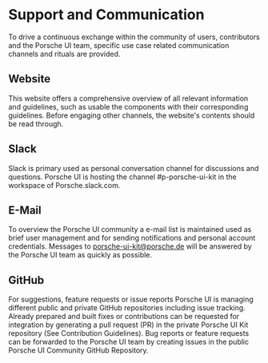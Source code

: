 # Support and Communication
To drive a continuous exchange within the community of users, contributors and the Porsche UI team, specific use case related communication channels and rituals are provided.

## Website
This website offers a comprehensive overview of all relevant information and guidelines, such as usable the components with their corresponding guidelines. Before engaging other channels, the website's contents should be read through.

## Slack
Slack is primary used as personal conversation channel for discussions and questions. Porsche UI is hosting the channel #p-porsche-ui-kit in the workspace of Porsche.slack.com.

## E-Mail
To overview the Porsche UI community a e-mail  list is maintained used as brief user management and for sending notifications and personal account credentials. Messages to porsche-ui-kit@porsche.de will be answered by the Porsche UI team as quickly as possible.

## GitHub
For suggestions, feature requests or issue reports Porsche UI is managing different public and private GitHub repositories including issue tracking. Already prepared and built fixes or contributions can be requested for integration by generating a pull request (PR) in the private Porsche UI Kit repository (See Contribution Guidelines). Bug reports or feature requests can be forwarded to the Porsche UI team by creating issues in the public Porsche UI Community GitHub Repository.
